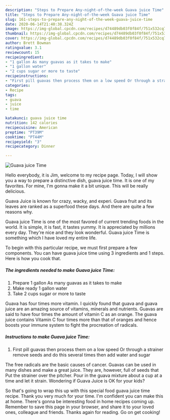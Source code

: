 ```yaml
---
description: "Steps to Prepare Any-night-of-the-week Guava juice Time"
title: "Steps to Prepare Any-night-of-the-week Guava juice Time"
slug: 161-steps-to-prepare-any-night-of-the-week-guava-juice-time
date: 2020-06-14T21:40:38.324Z
image: https://img-global.cpcdn.com/recipes/d74489db03f0f84f/751x532cq70/guava-juice-time-recipe-main-photo.jpg
thumbnail: https://img-global.cpcdn.com/recipes/d74489db03f0f84f/751x532cq70/guava-juice-time-recipe-main-photo.jpg
cover: https://img-global.cpcdn.com/recipes/d74489db03f0f84f/751x532cq70/guava-juice-time-recipe-main-photo.jpg
author: Brett Bowman
ratingvalue: 3.1
reviewcount: 15
recipeingredient:
- "1 gallon As many guavas as it takes to make"
- "1 gallon water"
- "2 cups sugar or more to taste"
recipeinstructions:
- "First pill guavas then process them on a low speed Or through a strainer remove seeds and do this several times then add water and sugar"
categories:
- Recipe
tags:
- guava
- juice
- time

katakunci: guava juice time 
nutrition: 142 calories
recipecuisine: American
preptime: "PT39M"
cooktime: "PT44M"
recipeyield: "3"
recipecategory: Dinner

---
```



![Guava juice Time](https://img-global.cpcdn.com/recipes/d74489db03f0f84f/751x532cq70/guava-juice-time-recipe-main-photo.jpg)

Hello everybody, it is Jim, welcome to my recipe page. Today, I will show you a way to prepare a distinctive dish, guava juice time. It is one of my favorites. For mine, I'm gonna make it a bit unique. This will be really delicious.

Guava Juice is known for crazy, wacky, and experi. Guava fruit and its leaves are ranked as a superfood these days. And there are quite a few reasons why.

Guava juice Time is one of the most favored of current trending foods in the world. It is simple, it is fast, it tastes yummy. It is appreciated by millions every day. They're nice and they look wonderful. Guava juice Time is something which I have loved my entire life.


To begin with this particular recipe, we must first prepare a few components. You can have guava juice time using 3 ingredients and 1 steps. Here is how you cook that.

<!--inarticleads1-->

##### The ingredients needed to make Guava juice Time:

1. Prepare 1 gallon As many guavas as it takes to make
1. Make ready 1 gallon water
1. Take 2 cups sugar or more to taste


Guava has four times more vitamin. I quickly found that guava and guava juice are an amazing source of vitamins, minerals and nutrients. Guavas are said to have four times the amount of vitamin C as an orange. The guava juice contains Vitamin C four times more than that of oranges and hence boosts your immune system to fight the procreation of radicals. 

<!--inarticleads2-->

##### Instructions to make Guava juice Time:

1. First pill guavas then process them on a low speed Or through a strainer remove seeds and do this several times then add water and sugar


The free radicals are the basic causes of cancer. Guavas can be used in many dishes and make a great juice. They are, however, full of seeds that Put the strainer over the pitcher. Pour in the guava mixture about a cup at a time and let it strain. Wondering if Guava Juice is OK for your kids? 

So that's going to wrap this up with this special food guava juice time recipe. Thank you very much for your time. I'm confident you can make this at home. There's gonna be interesting food in home recipes coming up. Remember to save this page in your browser, and share it to your loved ones, colleague and friends. Thanks again for reading. Go on get cooking!

